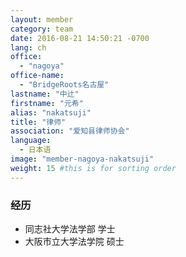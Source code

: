 ```yaml
---
layout: member
category: team
date: 2016-08-21 14:50:21 -0700
lang: ch
office:
  - "nagoya"
office-name:
  - "BridgeRoots名古屋"
lastname: "中辻"
firstname: "元希"
alias: "nakatsuji"
title: "律师"
association: "爱知县律师协会"
language:
  - 日本语
image: "member-nagoya-nakatsuji"
weight: 15 #this is for sorting order
---
```


### 经历
- 同志社大学法学部 学士
- 大阪市立大学法学院 硕士
